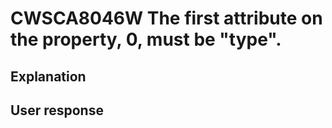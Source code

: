 # CWSCA8046W The first attribute on the property, 0, must be "type".

## Explanation

## User response